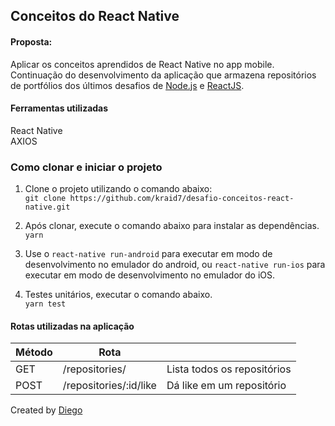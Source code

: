 ## Conceitos do React Native

#### Proposta:
  Aplicar os conceitos aprendidos de React Native no app mobile.
  Continuação do desenvolvimento da aplicação que armazena repositórios de portfólios dos últimos desafios de [Node.js](https://github.com/kraid7/gostack-template-conceitos-nodejs) e [ReactJS](https://github.com/kraid7/desafio-conceitos-reactjs).
  
#### Ferramentas utilizadas
  React Native <br>
  AXIOS
  
### Como clonar e iniciar o projeto

1. Clone o projeto utilizando o comando abaixo: <br>
  ```git clone https://github.com/kraid7/desafio-conceitos-react-native.git```

2. Após clonar, execute o comando abaixo para instalar as dependências. <br>
  ```yarn```

3. Use o ```react-native run-android``` para executar em modo de desenvolvimento no emulador do android, ou ```react-native run-ios``` para executar em modo de desenvolvimento no emulador do iOS.

4. Testes unitários, executar o comando abaixo. <br>
  ```yarn test```
 
#### Rotas utilizadas na aplicação

   | Método | Rota                   |                             |
   | ------ | ---------------------- | --------------------------- |
   | GET    | /repositories/         | Lista todos os repositórios |
   | POST   | /repositories/:id/like | Dá like em um repositório   |


Created by [Diego](https://www.linkedin.com/in/diego-henrique-mendes-282301a3/)

